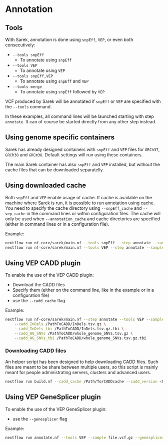 # Annotation

## Tools

With Sarek, annotation is done using `snpEff`, `VEP`, or even both consecutively:

- `--tools snpEff`
  - To annotate using `snpEff`
- `--tools VEP`
  - To annotate using `VEP`
- `--tools snpEff,VEP`
  - To annotate using `snpEff` and `VEP`
- `--tools merge`
  - To annotate using `snpEff` followed by `VEP`

VCF produced by Sarek will be annotated if `snpEff` or `VEP` are specified with the `--tools` command.

In these examples, all command lines will be launched starting with step `annotate`.
It can of course be started directly from any other step instead.

## Using genome specific containers

Sarek has already designed containers with `snpEff` and `VEP` files for `GRCh37`, `GRCh38` and `GRCm38`.
Default settings will run using these containers.

The main Sarek container has also `snpEff` and `VEP` installed, but without the cache files that can be downloaded separatelly.

## Using downloaded cache

Both `snpEff` and `VEP` enable usage of cache.
If cache is available on the machine where Sarek is run, it is possible to run annotation using cache.
You need to specify the cache directory using `--snpEff_cache` and `--vep_cache` in the command lines or within configuration files.
The cache will only be used when `--annotation_cache` and cache directories are specified (either in command lines or in a configuration file).

Example:

```bash
nextflow run nf-core/sarek/main.nf --tools snpEff --step annotate --sample file.vcf.gz --snpEff_cache /Path/To/snpEffCache --annotation_cache
nextflow run nf-core/sarek/main.nf --tools VEP --step annotate --sample file.vcf.gz --vep_cache /Path/To/vepCache --annotation_cache
```

## Using VEP CADD plugin

To enable the use of the VEP CADD plugin:

- Download the CADD files
- Specify them (either on the command line, like in the example or in a configuration file)
- use the `--cadd_cache` flag

Example:

```bash
nextflow run nf-core/sarek/main.nf --step annotate --tools VEP --sample file.vcf.gz --cadd_cache \
    --cadd_InDels /PathToCADD/InDels.tsv.gz \
    --cadd_InDels_tbi /PathToCADD/InDels.tsv.gz.tbi \
    --cadd_WG_SNVs /PathToCADD/whole_genome_SNVs.tsv.gz \
    --cadd_WG_SNVs_tbi /PathToCADD/whole_genome_SNVs.tsv.gz.tbi
```

### Downloading CADD files

An helper script has been designed to help downloading CADD files.
Such files are meant to be share between multiple users, so this script is mainly meant for people administrating servers, clusters and advanced users.

```bash
nextflow run build.nf --cadd_cache /Path/To/CADDcache --cadd_version <CADD version> --genome <GENOME>
```

## Using VEP GeneSplicer plugin

To enable the use of the VEP GeneSplicer plugin:

- use the `--genesplicer` flag

Example:

```bash
nextflow run annotate.nf --tools VEP --sample file.vcf.gz --genesplicer
```
